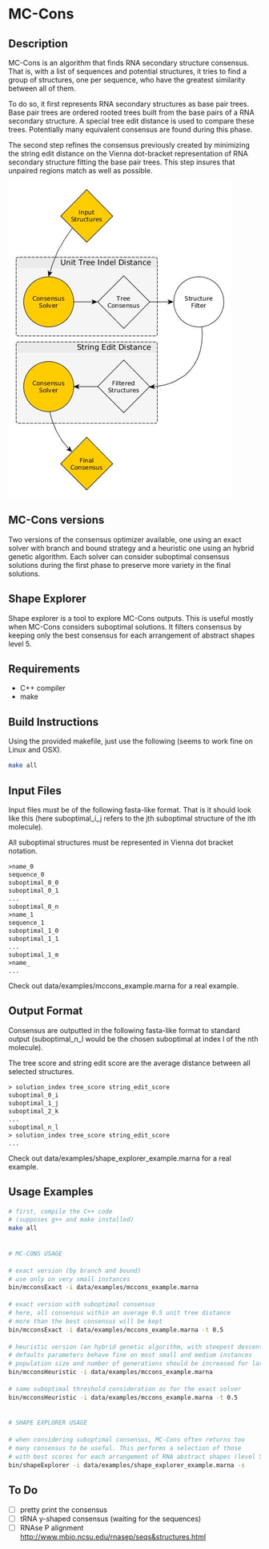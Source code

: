 # MC-Cons


## Description

MC-Cons is an algorithm that finds  RNA secondary structure consensus.
That is, with a list of sequences and potential structures, it tries to find
a group of structures, one per sequence, who have the greatest similarity between
all of them.

To do so, it first represents RNA secondary structures as base pair trees.
Base pair trees are ordered rooted trees built from the base pairs of a RNA
secondary structure. A special tree edit distance is used to compare these trees.
Potentially many equivalent consensus are found during this phase.


The second step refines the consensus previously created by minimizing the
string edit distance on the Vienna dot-bracket representation of RNA secondary
structure fitting the base pair trees. This step insures that unpaired regions
match as well as possible.


![](doc/article/figs/mccons_flowchart2.jpg)

## MC-Cons versions

Two versions of the consensus optimizer available,
one using an exact solver with branch and bound strategy and a heuristic
one using an hybrid genetic algorithm. Each solver can consider
suboptimal consensus solutions during the first phase to preserve more
variety in the final solutions.


## Shape Explorer
Shape explorer is a tool to explore MC-Cons outputs. This is useful mostly when MC-Cons
considers suboptimal solutions. It filters consensus by keeping only the best consensus
for each arrangement of abstract shapes level 5.


## Requirements

- C++ compiler
- make



## Build Instructions

Using the provided makefile, just use the following (seems to work fine
on Linux and OSX).

```bash
make all
```


## Input Files

Input files must be of the following fasta-like format.
That is it should look like this (here suboptimal\_i\_j
refers to the jth suboptimal structure of the ith molecule).

All suboptimal structures must be represented in Vienna dot bracket notation.

    >name_0
    sequence_0
    suboptimal_0_0
    suboptimal_0_1
    ...
    suboptimal_0_n
    >name_1
    sequence_1
    suboptimal_1_0
    suboptimal_1_1
    ...
    suboptimal_1_m
    >name_
    ...

Check out data/examples/mccons_example.marna for a real example.


## Output Format

Consensus are outputted in the following fasta-like format to standard
output (suboptimal\_n\_l would be the chosen suboptimal at index l of
the nth molecule).

The tree score and string edit score are the average
distance between all selected structures.

    > solution_index tree_score string_edit_score
    suboptimal_0_i
    suboptimal_1_j
    suboptimal_2_k
    ...
    suboptimal_n_l
    > solution_index tree_score string_edit_score
    ...

Check out data/examples/shape_explorer_example.marna for a real example.


## Usage Examples

```bash
# first, compile the C++ code
# (supposes g++ and make installed)
make all


# MC-CONS USAGE

# exact version (by branch and bound)
# use only on very small instances
bin/mcconsExact -i data/examples/mccons_example.marna

# exact version with suboptimal consensus
# here, all consensus within an average 0.5 unit tree distance
# more than the best consensus will be kept
bin/mcconsExact -i data/examples/mccons_example.marna -t 0.5

# heuristic version (an hybrid genetic algorithm, with steepest descent)
# defaults parameters behave fine on most small and medium instances
# population size and number of generations should be increased for large instances
bin/mcconsHeuristic -i data/examples/mccons_example.marna

# same suboptimal threshold consideration as for the exact solver
bin/mcconsHeuristic -i data/examples/mccons_example.marna -t 0.5


# SHAPE EXPLORER USAGE

# when considering suboptimal consensus, MC-Cons often returns too
# many consensus to be useful. This performs a selection of those
# with best scores for each arrangement of RNA abstract shapes (level 5)
bin/shapeExplorer -i data/examples/shape_explorer_example.marna -s

```


## To Do
- [ ] pretty print the consensus
- [ ] tRNA y-shaped consensus (waiting for the sequences)
- [ ] RNAse P alignment http://www.mbio.ncsu.edu/rnasep/seqs&structures.html
